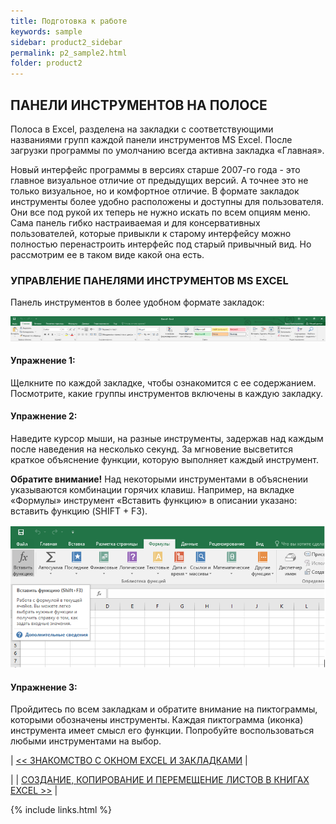 ```yaml
---
title: Подготовка к работе
keywords: sample
sidebar: product2_sidebar
permalink: p2_sample2.html
folder: product2
---
```


## ПАНЕЛИ ИНСТРУМЕНТОВ НА ПОЛОСЕ

Полоса в Excel, разделена на закладки с соответствующими названиями групп каждой панели инструментов MS Excel. После загрузки программы по умолчанию всегда активна закладка «Главная».

Новый интерфейс программы в версиях старше 2007-го года - это главное визуальное отличие от предыдущих версий. А точнее это не только визуальное, но и комфортное отличие. В формате закладок инструменты более удобно расположены и доступны для пользователя. Они все под рукой их теперь не нужно искать по всем опциям меню. Сама панель гибко настраиваемая и для консервативных пользователей, которые привыкли к старому интерфейсу можно полностью перенастроить интерфейс под старый привычный вид. Но рассмотрим ее в таком виде какой она есть.

### УПРАВЛЕНИЕ ПАНЕЛЯМИ ИНСТРУМЕНТОВ MS EXCEL

Панель инструментов в более удобном формате закладок:

![картинка](/images/s1/img4.PNG)

#### Упражнение 1: 

Щелкните по каждой закладке, чтобы ознакомится с ее содержанием. Посмотрите, какие группы инструментов включены в каждую закладку.

#### Упражнение 2: 

Наведите курсор мыши, на разные инструменты, задержав над каждым после наведения на несколько секунд. За мгновение высветится краткое объяснение функции, которую выполняет каждый инструмент.

**Обратите внимание!** Над некоторыми инструментами в объяснении указываются комбинации горячих клавиш. Например, на вкладке «Формулы» инструмент «Вставить функцию» в описании указано: вставить функцию (SHIFT + F3).

![картинка](/images/s1/img5.PNG)

#### Упражнение 3: 

Пройдитесь по всем закладкам и обратите внимание на пиктограммы, которыми обозначены инструменты. Каждая пиктограмма (иконка) инструмента имеет смысл его функции. Попробуйте воспользоваться любыми инструментами на выбор.


| [<< ЗНАКОМСТВО С ОКНОМ EXCEL И ЗАКЛАДКАМИ](p2_sample1.html) |  
 
| | [СОЗДАНИЕ, КОПИРОВАНИЕ И ПЕРЕМЕЩЕНИЕ ЛИСТОВ В КНИГАХ EXCEL >>](p2_sample3.html) |

{% include links.html %}

